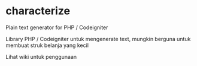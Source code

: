 # characterize
Plain text generator for PHP / Codeigniter

Library PHP / Codeigniter untuk mengenerate text, mungkin berguna untuk membuat struk belanja yang kecil

Lihat wiki untuk penggunaan
